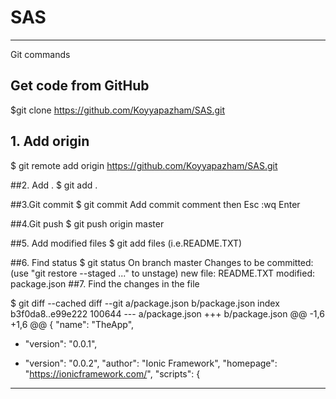 # SAS

******************************************************************************************************************************************
Git commands
## Get code from GitHub
$git clone https://github.com/Koyyapazham/SAS.git


## 1. Add origin
$ git remote add origin https://github.com/Koyyapazham/SAS.git

##2. Add .
$ git add .

##3.Git commit
$ git commit
 Add commit comment then Esc :wq Enter

##4.Git push
$ git push origin master

##5. Add modified files
$ git add files (i.e.README.TXT)

##6. Find status
$ git status
On branch master
Changes to be committed:
  (use "git restore --staged <file>..." to unstage)
        new file:   README.TXT
        modified:   package.json
##7. Find the changes in the file

$ git diff --cached
diff --git a/package.json b/package.json
index b3f0da8..e99e222 100644
--- a/package.json
+++ b/package.json
@@ -1,6 +1,6 @@
 {
   "name": "TheApp",
-  "version": "0.0.1",
+  "version": "0.0.2",
   "author": "Ionic Framework",
   "homepage": "https://ionicframework.com/",
   "scripts": {
******************************************************************************************************************************************